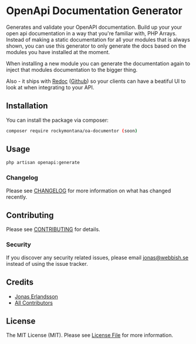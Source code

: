 # OpenApi Documentation Generator
Generates and validate your OpenAPI documentation.
Build up your your open api documentation in a way that you're familiar with, PHP Arrays.
Instead of making a static documentation for all your modules that is always shown, you can use this generator to only generate the docs based on the modules you have installed at the moment.

When installing a new module you can generate the documentation again to inject that modules documentation to the bigger thing.


Also - it ships with [Redoc](https://redocly.github.io/redoc/) ([Github](https://github.com/Redocly/redoc)) so your clients can have a beatiful UI to look at when integrating to your API.

## Installation

You can install the package via composer:

```bash
composer require rockymontana/oa-documentor (soon)
```

## Usage

``` bash
php artisan openapi:generate
```


### Changelog

Please see [CHANGELOG](CHANGELOG.md) for more information on what has changed recently.

## Contributing

Please see [CONTRIBUTING](CONTRIBUTING.md) for details.

### Security

If you discover any security related issues, please email jonas@webbish.se instead of using the issue tracker.

## Credits

- [Jonas Erlandsson](https://github.com/rockymontana)
- [All Contributors](../../contributors)

## License

The MIT License (MIT). Please see [License File](LICENSE.md) for more information.
